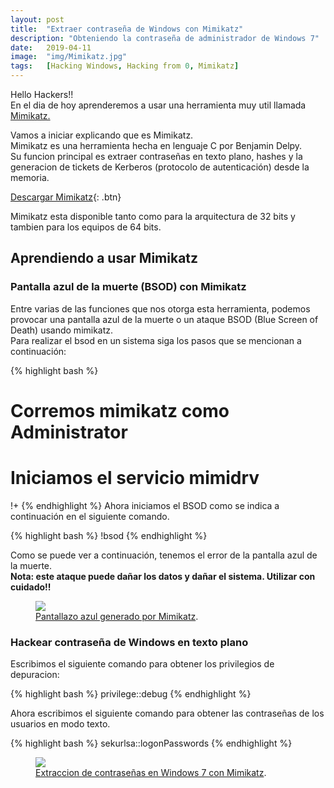 ```yaml
---
layout: post
title:  "Extraer contraseña de Windows con Mimikatz"
description: "Obteniendo la contraseña de administrador de Windows 7"
date:   2019-04-11
image:  "img/Mimikatz.jpg"
tags:   [Hacking Windows, Hacking from 0, Mimikatz]
---
```


Hello Hackers!!   
En el dia de hoy aprenderemos a usar una herramienta muy util llamada [Mimikatz.](https://github.com/gentilkiwi/mimikatz)  

Vamos a iniciar explicando que es Mimikatz.  
Mimikatz es una herramienta hecha en lenguaje C por Benjamin Delpy.  
Su funcion principal es extraer contraseñas en texto plano, hashes y la generacion de tickets de Kerberos (protocolo de autenticación) desde la memoria.  

[Descargar Mimikatz](https://github.com/gentilkiwi/mimikatz/releases){: .btn}  

Mimikatz esta disponible tanto como para la arquitectura de 32 bits y tambien para los equipos de 64 bits.  

## Aprendiendo a usar Mimikatz  
### Pantalla azul de la muerte (BSOD) con Mimikatz
Entre varias de las funciones que nos otorga esta herramienta, podemos provocar una pantalla azul de la muerte o un ataque BSOD (Blue Screen of Death) usando mimikatz.  
Para realizar el bsod en un sistema siga los pasos que se mencionan a continuación:

{% highlight bash %}
# Corremos mimikatz como Administrator
# Iniciamos el servicio mimidrv 
!+
{% endhighlight %}
Ahora iniciamos el BSOD como se indica a continuación en el siguiente comando.

{% highlight bash %}
!bsod
{% endhighlight %}

Como se puede ver a continuación, tenemos el error de la pantalla azul de la muerte.  
**Nota: este ataque puede dañar los datos y dañar el sistema. Utilizar con cuidado!!**  

<figure>
  <img src="{{site.baseurl}}/img/BlueScreen.png" >
	<figcaption>
    <a href="{{site.baseurl}}/img/BlueScreen.png" title="Pantallazo azul generado por Mimikatz">Pantallazo azul generado por Mimikatz</a>.
  </figcaption>
</figure>

### Hackear contraseña de Windows en texto plano

Escribimos el siguiente comando para obtener los privilegios de depuracion:  

{% highlight bash %}
privilege::debug
{% endhighlight %}

Ahora escribimos el siguiente comando para obtener las contraseñas de los usuarios en modo texto.

{% highlight bash %}
sekurlsa::logonPasswords
{% endhighlight %} 

<figure>
  <img src="{{site.baseurl}}/img/ExtraeraPassWin.png" >
	<figcaption>
    <a href="{{site.baseurl}}/img/ExtraeraPassWin.png" title="Extraccion de contraseñas con Mimikatz">Extraccion de contraseñas en Windows 7 con Mimikatz</a>.
  </figcaption>
</figure>

